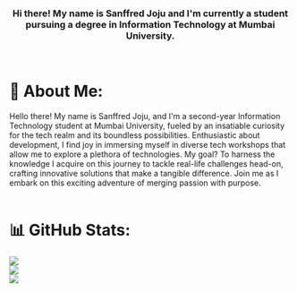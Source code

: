 <h3 align = "center">Hi there! My name is Sanffred Joju and I'm currently a student pursuing a degree in Information Technology at Mumbai University.</h3>
<br>

# 💫 About Me:
Hello there! My name is Sanffred Joju, and I'm a second-year Information Technology student at Mumbai University, fueled by an insatiable curiosity for the tech realm and its boundless possibilities. Enthusiastic about development, I find joy in immersing myself in diverse tech workshops that allow me to explore a plethora of technologies. My goal? To harness the knowledge I acquire on this journey to tackle real-life challenges head-on, crafting innovative solutions that make a tangible difference. Join me as I embark on this exciting adventure of merging passion with purpose.
<br>
<br>


# 📊 GitHub Stats:
![](https://github-readme-stats.vercel.app/api?username=Sanffred&theme=dark&hide_border=false&include_all_commits=true&count_private=true)<br/>
![](https://github-readme-streak-stats.herokuapp.com/?user=Sanffred&theme=dark&hide_border=false)<br/>
![](https://github-readme-stats.vercel.app/api/top-langs/?username=Sanffred&theme=dark&hide_border=false&include_all_commits=true&count_private=true&layout=compact)

